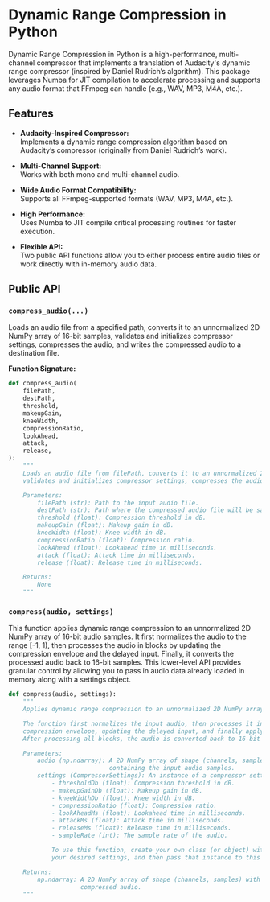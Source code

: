 # Dynamic Range Compression in Python

Dynamic Range Compression in Python is a high-performance, multi-channel compressor that implements a translation of Audacity's dynamic range compressor (inspired by Daniel Rudrich’s algorithm). This package leverages Numba for JIT compilation to accelerate processing and supports any audio format that FFmpeg can handle (e.g., WAV, MP3, M4A, etc.).

## Features

- **Audacity-Inspired Compressor:**  
  Implements a dynamic range compression algorithm based on Audacity’s compressor (originally from Daniel Rudrich’s work).

- **Multi-Channel Support:**  
  Works with both mono and multi-channel audio.

- **Wide Audio Format Compatibility:**  
  Supports all FFmpeg-supported formats (WAV, MP3, M4A, etc.).

- **High Performance:**  
  Uses Numba to JIT compile critical processing routines for faster execution.

- **Flexible API:**  
  Two public API functions allow you to either process entire audio files or work directly with in-memory audio data.

## Public API

### `compress_audio(...)`

Loads an audio file from a specified path, converts it to an unnormalized 2D NumPy array of 16-bit samples, validates and initializes compressor settings, compresses the audio, and writes the compressed audio to a destination file.

**Function Signature:**

```python
def compress_audio(
    filePath,
    destPath,
    threshold,
    makeupGain,
    kneeWidth,
    compressionRatio,
    lookAhead,
    attack,
    release,
):
    """
    Loads an audio file from filePath, converts it to an unnormalized 2D NumPy array of 16-bit samples,
    validates and initializes compressor settings, compresses the audio, and writes the compressed audio to destPath.

    Parameters:
        filePath (str): Path to the input audio file.
        destPath (str): Path where the compressed audio file will be saved.
        threshold (float): Compression threshold in dB.
        makeupGain (float): Makeup gain in dB.
        kneeWidth (float): Knee width in dB.
        compressionRatio (float): Compression ratio.
        lookAhead (float): Lookahead time in milliseconds.
        attack (float): Attack time in milliseconds.
        release (float): Release time in milliseconds.

    Returns:
        None
    """
```

### `compress(audio, settings)`

This function applies dynamic range compression to an unnormalized 2D NumPy array of 16-bit audio samples. It first normalizes the audio to the range [-1, 1), then processes the audio in blocks by updating the compression envelope and the delayed input. Finally, it converts the processed audio back to 16-bit samples. This lower-level API provides granular control by allowing you to pass in audio data already loaded in memory along with a settings object.

```python
def compress(audio, settings):
    """
    Applies dynamic range compression to an unnormalized 2D NumPy array of 16-bit audio samples.

    The function first normalizes the input audio, then processes it in blocks by updating the 
    compression envelope, updating the delayed input, and finally applying the envelope.
    After processing all blocks, the audio is converted back to 16-bit samples.

    Parameters:
        audio (np.ndarray): A 2D NumPy array of shape (channels, samples) with dtype np.int16
                            containing the input audio samples.
        settings (CompressorSettings): An instance of a compressor settings class that contains the following attributes:
            - thresholdDb (float): Compression threshold in dB.
            - makeupGainDb (float): Makeup gain in dB.
            - kneeWidthDb (float): Knee width in dB.
            - compressionRatio (float): Compression ratio.
            - lookAheadMs (float): Lookahead time in milliseconds.
            - attackMs (float): Attack time in milliseconds.
            - releaseMs (float): Release time in milliseconds.
            - sampleRate (int): The sample rate of the audio.

            To use this function, create your own class (or object) with these attributes, instantiate it with
            your desired settings, and then pass that instance to this function.

    Returns:
        np.ndarray: A 2D NumPy array of shape (channels, samples) with dtype np.int16 containing the
                    compressed audio.
    """
```